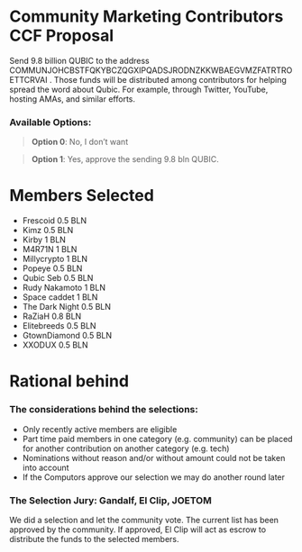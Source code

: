 # Community Marketing Contributors CCF Proposal

Send 9.8 billion QUBIC to the address COMMUNJOHCBSTFQKYBCZQGXIPQADSJRODNZKKWBAEGVMZFATRTROETTCRVAI . Those funds will be distributed among contributors for helping spread the word about Qubic. For example, through Twitter, YouTube, hosting AMAs, and similar efforts.

### Available Options:
> **Option 0**: No, I don’t want  

> **Option 1**: Yes, approve the sending 9.8 bln QUBIC.

# Members Selected
- Frescoid 0.5 BLN
- Kimz 0.5 BLN
- Kirby 1 BLN
- M4R71N 1 BLN
- Millycrypto 1 BLN
- Popeye 0.5 BLN
- Qubic Seb 0.5 BLN
- Rudy Nakamoto 1 BLN
- Space caddet 1 BLN
- The Dark Night 0.5 BLN
- RaZiaH 0.8 BLN
- Elitebreeds 0.5 BLN
- GtownDiamond 0.5 BLN
- XXODUX 0.5 BLN

# Rational behind

### The considerations behind the selections:
- Only recently active members are eligible
- Part time paid members in one category (e.g. community) can be placed for another contribution on another category (e.g. tech)
- Nominations without reason and/or without amount could not be taken into account
- If the Computors approve our selection we may do another round later

### The Selection Jury: Gandalf, El Clip, JOETOM
We did a selection and let the community vote. The current list has been approved by the community.
If approved, El Clip will act as escrow to distribute the funds to the selected members.
